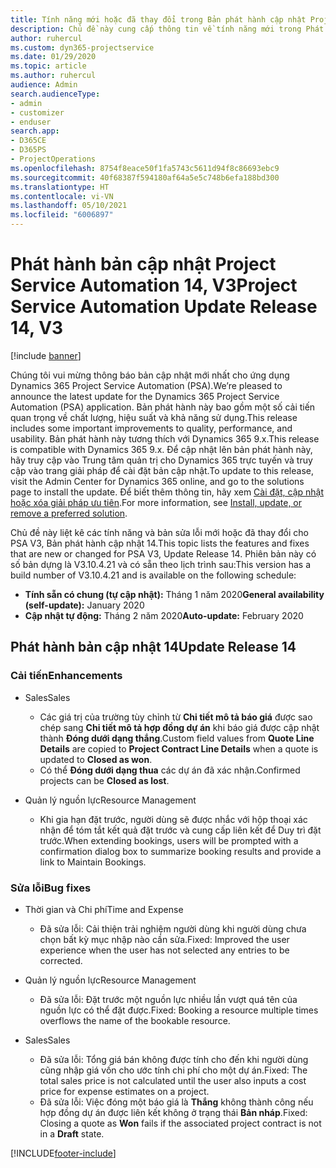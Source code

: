```yaml
---
title: Tính năng mới hoặc đã thay đổi trong Bản phát hành cập nhật Project Service Automation 14, V3
description: Chủ đề này cung cấp thông tin về tính năng mới trong Phát hành bản cập nhật Project Service Automation 14 V3.
author: ruhercul
ms.custom: dyn365-projectservice
ms.date: 01/29/2020
ms.topic: article
ms.author: ruhercul
audience: Admin
search.audienceType:
- admin
- customizer
- enduser
search.app:
- D365CE
- D365PS
- ProjectOperations
ms.openlocfilehash: 8754f8eace50f1fa5743c5611d94f8c86693ebc9
ms.sourcegitcommit: 40f68387f594180af64a5e5c748b6efa188bd300
ms.translationtype: HT
ms.contentlocale: vi-VN
ms.lasthandoff: 05/10/2021
ms.locfileid: "6006897"
---
```

# <a name="project-service-automation-update-release-14-v3"></a><span data-ttu-id="b83d8-103">Phát hành bản cập nhật Project Service Automation 14, V3</span><span class="sxs-lookup"><span data-stu-id="b83d8-103">Project Service Automation Update Release 14, V3</span></span>

[!include [banner](../includes/psa-now-project-operations.md)]

<span data-ttu-id="b83d8-104">Chúng tôi vui mừng thông báo bản cập nhật mới nhất cho ứng dụng Dynamics 365 Project Service Automation (PSA).</span><span class="sxs-lookup"><span data-stu-id="b83d8-104">We’re pleased to announce the latest update for the Dynamics 365 Project Service Automation (PSA) application.</span></span> <span data-ttu-id="b83d8-105">Bản phát hành này bao gồm một số cải tiến quan trọng về chất lượng, hiệu suất và khả năng sử dụng.</span><span class="sxs-lookup"><span data-stu-id="b83d8-105">This release includes some important improvements to quality, performance, and usability.</span></span> <span data-ttu-id="b83d8-106">Bản phát hành này tương thích với Dynamics 365 9.x.</span><span class="sxs-lookup"><span data-stu-id="b83d8-106">This release is compatible with Dynamics 365 9.x.</span></span> <span data-ttu-id="b83d8-107">Để cập nhật lên bản phát hành này, hãy truy cập vào Trung tâm quản trị cho Dynamics 365 trực tuyến và truy cập vào trang giải pháp để cài đặt bản cập nhật.</span><span class="sxs-lookup"><span data-stu-id="b83d8-107">To update to this release, visit the Admin Center for Dynamics 365 online, and go to the solutions page to install the update.</span></span> <span data-ttu-id="b83d8-108">Để biết thêm thông tin, hãy xem [Cài đặt, cập nhật hoặc xóa giải pháp ưu tiên](/power-platform/admin/install-remove-preferred-solution).</span><span class="sxs-lookup"><span data-stu-id="b83d8-108">For more information, see [Install, update, or remove a preferred solution](/power-platform/admin/install-remove-preferred-solution).</span></span>

<span data-ttu-id="b83d8-109">Chủ đề này liệt kê các tính năng và bản sửa lỗi mới hoặc đã thay đổi cho PSA V3, Bản phát hành cập nhật 14.</span><span class="sxs-lookup"><span data-stu-id="b83d8-109">This topic lists the features and fixes that are new or changed for PSA V3, Update Release 14.</span></span> <span data-ttu-id="b83d8-110">Phiên bản này có số bản dựng là V3.10.4.21 và có sẵn theo lịch trình sau:</span><span class="sxs-lookup"><span data-stu-id="b83d8-110">This version has a build number of V3.10.4.21 and is available on the following schedule:</span></span>

- <span data-ttu-id="b83d8-111">**Tính sẵn có chung (tự cập nhật):** Tháng 1 năm 2020</span><span class="sxs-lookup"><span data-stu-id="b83d8-111">**General availability (self-update):** January 2020</span></span>
- <span data-ttu-id="b83d8-112">**Cập nhật tự động:** Tháng 2 năm 2020</span><span class="sxs-lookup"><span data-stu-id="b83d8-112">**Auto-update:** February 2020</span></span>

## <a name="update-release-14"></a><span data-ttu-id="b83d8-113">Phát hành bản cập nhật 14</span><span class="sxs-lookup"><span data-stu-id="b83d8-113">Update Release 14</span></span>

### <a name="enhancements"></a><span data-ttu-id="b83d8-114">Cải tiến</span><span class="sxs-lookup"><span data-stu-id="b83d8-114">Enhancements</span></span>

- <span data-ttu-id="b83d8-115">Sales</span><span class="sxs-lookup"><span data-stu-id="b83d8-115">Sales</span></span>

     - <span data-ttu-id="b83d8-116">Các giá trị của trường tùy chỉnh từ **Chi tiết mô tả báo giá** được sao chép sang **Chi tiết mô tả hợp đồng dự án** khi báo giá được cập nhật thành **Đóng dưới dạng thắng**.</span><span class="sxs-lookup"><span data-stu-id="b83d8-116">Custom field values from **Quote Line Details** are copied to **Project Contract Line Details** when a quote is updated to **Closed as won**.</span></span>
     - <span data-ttu-id="b83d8-117">Có thể **Đóng dưới dạng thua** các dự án đã xác nhận.</span><span class="sxs-lookup"><span data-stu-id="b83d8-117">Confirmed projects can be **Closed as lost**.</span></span>

- <span data-ttu-id="b83d8-118">Quản lý nguồn lực</span><span class="sxs-lookup"><span data-stu-id="b83d8-118">Resource Management</span></span>

     - <span data-ttu-id="b83d8-119">Khi gia hạn đặt trước, người dùng sẽ được nhắc với hộp thoại xác nhận để tóm tắt kết quả đặt trước và cung cấp liên kết để Duy trì đặt trước.</span><span class="sxs-lookup"><span data-stu-id="b83d8-119">When extending bookings, users will be prompted with a confirmation dialog box to summarize booking results and provide a link to Maintain Bookings.</span></span>


### <a name="bug-fixes"></a><span data-ttu-id="b83d8-120">Sửa lỗi</span><span class="sxs-lookup"><span data-stu-id="b83d8-120">Bug fixes</span></span>

- <span data-ttu-id="b83d8-121">Thời gian và Chi phí</span><span class="sxs-lookup"><span data-stu-id="b83d8-121">Time and Expense</span></span>

     - <span data-ttu-id="b83d8-122">Đã sửa lỗi: Cải thiện trải nghiệm người dùng khi người dùng chưa chọn bất kỳ mục nhập nào cần sửa.</span><span class="sxs-lookup"><span data-stu-id="b83d8-122">Fixed: Improved the user experience when the user has not selected any entries to be corrected.</span></span>

- <span data-ttu-id="b83d8-123">Quản lý nguồn lực</span><span class="sxs-lookup"><span data-stu-id="b83d8-123">Resource Management</span></span>

     - <span data-ttu-id="b83d8-124">Đã sửa lỗi: Đặt trước một nguồn lực nhiều lần vượt quá tên của nguồn lực có thể đặt được.</span><span class="sxs-lookup"><span data-stu-id="b83d8-124">Fixed: Booking a resource multiple times overflows the name of the bookable resource.</span></span>

- <span data-ttu-id="b83d8-125">Sales</span><span class="sxs-lookup"><span data-stu-id="b83d8-125">Sales</span></span>

     - <span data-ttu-id="b83d8-126">Đã sửa lỗi: Tổng giá bán không được tính cho đến khi người dùng cũng nhập giá vốn cho ước tính chi phí cho một dự án.</span><span class="sxs-lookup"><span data-stu-id="b83d8-126">Fixed: The total sales price is not calculated until the user also inputs a cost price for expense estimates on a project.</span></span>
     - <span data-ttu-id="b83d8-127">Đã sửa lỗi: Việc đóng một báo giá là **Thắng** không thành công nếu hợp đồng dự án được liên kết không ở trạng thái **Bản nháp**.</span><span class="sxs-lookup"><span data-stu-id="b83d8-127">Fixed: Closing a quote as **Won** fails if the associated project contract is not in a **Draft** state.</span></span>



[!INCLUDE[footer-include](../includes/footer-banner.md)]